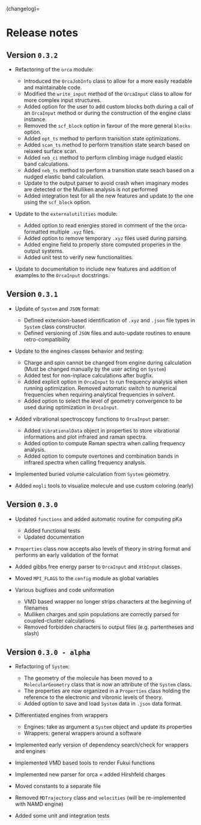 (changelog)=
# Release notes

## Version `0.3.2`

* Refactoring of the `orca` module:
  * Introduced the `OrcaJobInfo` class to allow for a more easily readable and maintainable code.
  * Modified the `write_input` method of the `OrcaInput` class to allow for more complex input structures.
  * Added option for the user to add custom blocks both during a call of an `OrcaInput` method or during the construction of the engine class instance.
  * Removed the `scf_block` option in favour of the more general `blocks` option.
  * Added `opt_ts` method to perform transition state optimizations.
  * Added `scan_ts` method to perform transition state search based on relaxed surface scan.
  * Added `neb_ci` method to perform climbing image nudged elastic band calculations.
  * Added `neb_ts` method to perform a transition state seach based on a nudged elastic band calculation.
  * Update to the output parser to avoid crash when imaginary modes are detected or the Mulliken analysis is not performed
  * Added integration test for all the new features and update to the one using the `scf_block` option.

* Update to the `externalutilities` module:
  * Added option to read energies stored in comment of the the orca-formatted multiple `.xyz` files.
  * Added option to remove temporary `.xyz` files used during parsing.
  * Added engine field to properly store computed properies in the output systems.
  * Added unit test to verify new functionalities.

* Update to documentation to include new features and addition of examples to the `OrcaInput` docstrings.


## Version `0.3.1`

* Update of `System` and `JSON` format:
  * Defined extension-based identification of `.xyz` and `.json` file types in `System` class constructor.
  * Defined versioning of `JSON` files and auto-update routines to ensure retro-compatibility

* Update to the engines classes behavior and testing:
  * Charge and spin cannot be changed from engine during calculation (Must be changed manually by the user acting on `System`)
  * Added test for non-inplace calculations after bugfix.
  * Added explicit option in `OrcaInput` to run frequency analysis when running optimization. Removed automatic switch to numerical frequencies when requiring analytical frequencies in solvent.
  * Added option to select the level of geometry convergence to be used during optimization in `OrcaInput`.

* Added vibrational spectroscopy functions to `OrcaInput` parser:
  * Added `VibrationalData` object in properties to store vibrational informations and plot infrared and raman spectra.
  * Added option to compute Raman spectra when calling frequency analysis.
  * Added option to compute overtones and combination bands in infrared spectra when calling frequency analysis.

* Implemented buried volume calculation from `System` geometry.

* Added `mogli` tools to visualize molecule and use custom coloring (early)


## Version `0.3.0`

* Updated `functions` and added automatic routine for computing pKa
  * Added functional tests
  * Updated documentation

* `Properties` class now accepts also levels of theory in string format and performs an early validation of the format

* Added gibbs free energy parser to `OrcaInput` and `XtbInput` classes

* Moved `MPI_FLAGS` to the `config` module as global variables

* Various bugfixes and code uniformation
  * VMD based wrapper no longer strips characters at the beginning of filenames
  * Mulliken charges and spin populations are correctly parsed for coupled-cluster calculations
  * Removed forbidden characters to output files (e.g. partentheses and slash)

## Version `0.3.0 - alpha`

* Refactoring of `System`:
  * The geometry of the molecule has been moved to a `MolecularGeometry` class that is now an attribute of the `System` class.
  * The properties are now organized in a `Properties` class holding the reference to the electronic and vibronic levels of theory.
  * Added option to save and load `System` data in `.json` data format.

* Differentiated engines from wrappers
  * Engines: take as argument a `System` object and update its properties
  * Wrappers: general wrappers around a software
  
* Implemented early version of dependency search/check for wrappers and engines
* Implemented VMD based tools to render Fukui functions
* Implemented new parser for orca + added Hirshfeld charges
* Moved constants to a separate file
* Removed `MDTrajectory` class and `velocities` (will be re-implemented with NAMD engine)
* Added some unit and integration tests